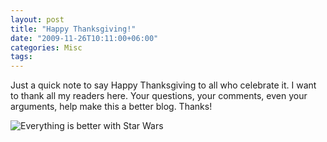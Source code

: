```yaml
---
layout: post
title: "Happy Thanksgiving!"
date: "2009-11-26T10:11:00+06:00"
categories: Misc 
tags: 
---
```


Just a quick note to say Happy Thanksgiving to all who celebrate it. I want to thank all my readers here. Your questions, your comments, even your arguments, help make this a better blog. Thanks! 

<img src="https://static.raymondcamden.com/images/StarWarsThanksgiving1.jpg" title="Everything is better with Star Wars" />